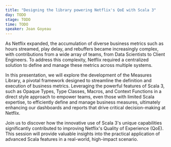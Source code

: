 ```yaml
---
title: "Designing the library powering Netflix's QoE with Scala 3"
day: TODO
stage: TODO
time: TODO
speaker: Joan Goyeau
---
```


As Netflix expanded, the accumulation of diverse business metrics such as hours streamed, play delay, and rebuffers became increasingly complex, with contributions from a wide array of teams, from Data Scientists to Client Engineers. To address this complexity, Netflix required a centralized solution to define and manage these metrics across multiple systems.

In this presentation, we will explore the development of the Measures Library, a pivotal framework designed to streamline the definition and execution of business metrics. Leveraging the powerful features of Scala 3, such as Opaque Types, Type Classes, Macros, and Context Functions in a direct style approach to empower teams, even those with limited Scala expertise, to efficiently define and manage business measures, ultimately enhancing our dashboards and reports that drive critical decision-making at Netflix.

Join us to discover how the innovative use of Scala 3's unique capabilities significantly contributed to improving Netflix's Quality of Experience (QoE). This session will provide valuable insights into the practical application of advanced Scala features in a real-world, high-impact scenario.
    